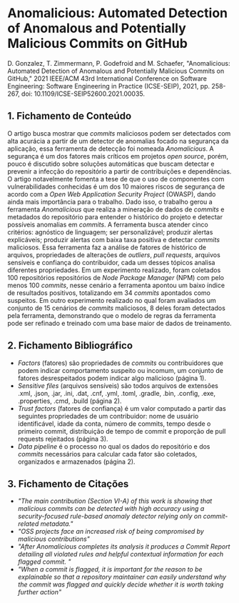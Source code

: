 # Anomalicious: Automated Detection of Anomalous and Potentially Malicious Commits on GitHub

D. Gonzalez, T. Zimmermann, P. Godefroid and M. Schaefer, "Anomalicious: Automated Detection of Anomalous and Potentially Malicious Commits on GitHub," 2021 IEEE/ACM 43rd International Conference on Software Engineering: Software Engineering in Practice (ICSE-SEIP), 2021, pp. 258-267, doi: 10.1109/ICSE-SEIP52600.2021.00035.

## 1. Fichamento de Conteúdo

O artigo busca mostrar que _commits_ maliciosos podem ser detectados com alta acurácia a partir de um detector de anomalias focado na segurança da aplicação, essa ferramenta de detecção foi nomeada _Anomalicious_. A segurança é um dos fatores mais críticos em projetos _open source_, porém, pouco é discutido sobre soluções automáticas que buscam detectar e prevenir a infecção do repositório a partir de contribuições e dependências. O artigo notavelmente fomenta a tese de que o uso de componentes com vulnerabilidades conhecidas é um dos 10 maiores riscos de segurança de acordo com a _Open Web Application Security Project_ (OWASP), dando ainda mais importância para o trabalho. Dado isso, o trabalho gerou a ferramenta _Anomalicious_ que realiza a mineração de dados de _commits_ e metadados do repositório para entender o histórico do projeto e detectar possíveis anomalias em _commits_. A ferramenta busca atender cinco critérios: agnóstico de linguagem; ser personalizável; produzir alertas explicáveis; produzir alertas com baixa taxa positiva e detectar _commits_ maliciosos. Essa ferramenta faz a análise de fatores de histórico de arquivos, propriedades de alterações de _outliers_, _pull requests_, arquivos sensíveis e confiança do contribuidor, cada um desses tópicos analisa diferentes propriedades. Em um experimento realizado, foram coletados 100 repositórios repositórios de _Node Package Manager_ (NPM) com pelo menos 100 _commits_, nesse cenário a ferramenta apontou um baixo índice de resultados positivos, totalizando em 34 _commits_ apontados como suspeitos. Em outro experimento realizado no qual foram avaliados um conjunto de 15 cenários de _commits_ maliciosos, 8 deles foram detectados pela ferramenta, demonstrando que o modelo de regras da ferramenta pode ser refinado e treinado com uma base maior de dados de treinamento.


## 2. Fichamento Bibliográfico 

* _Factors_ (fatores) são propriedades de _commits_ ou contribuidores que podem indicar comportamento suspeito ou incomum, um conjunto de fatores desrespeitados podem indicar algo malicioso (página 1).
* _Sensitive files_ (arquivos sensíveis) são todos arquivos de extensões .xml, .json, .jar, .ini, .dat, .cnf, .yml, .toml, .gradle, .bin, .config, .exe, .properties, .cmd, .build (página 2).
* _Trust factors_ (fatores de confiança) é um valor computado a partir das seguintes propriedades de um contribuidor: nome de usuário identificável, idade da conta, número de commits, tempo desde o primeiro commit, distribuição de tempo de commit e proporção de pull requests rejeitados (página 3).
* _Data pipeline_ é o processo no qual os dados do repositório e dos _commits_ necessários para calcular cada fator são coletados, organizados e armazenados (página 2).

## 3. Fichamento de Citações 

* _"The main contribution (Section VI-A) of this work is showing that malicious commits can be detected with high accuracy using a security-focused rule-based anomaly detector relying only on commit-related metadata."_
* _"OSS projects face an increased risk of being compromised by malicious contributions"_
* _"After Anomalicious completes its analysis it produces a Commit Report detailing all violated rules and helpful contextual information for each flagged commit. "_
* _"When a commit is flagged, it is important for the reason to be explainable so that a repository maintainer can easily understand why the commit was flagged and quickly decide whether it is worth taking further action"_
